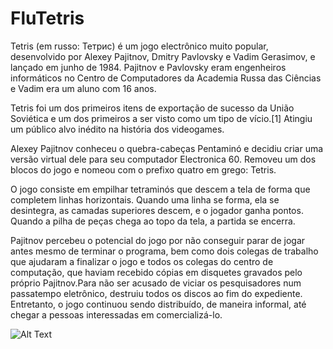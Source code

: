 # FluTetris

Tetris (em russo: Тетрис) é um jogo electrônico muito popular, desenvolvido por Alexey Pajitnov, Dmitry Pavlovsky e Vadim Gerasimov, e lançado em junho de 1984. Pajitnov e Pavlovsky eram engenheiros informáticos no Centro de Computadores da Academia Russa das Ciências e Vadim era um aluno com 16 anos.

Tetris foi um dos primeiros itens de exportação de sucesso da União Soviética e um dos primeiros a ser visto como um tipo de vício.[1] Atingiu um público alvo inédito na história dos videogames.

Alexey Pajitnov conheceu o quebra-cabeças Pentaminó e decidiu criar uma versão virtual dele para seu computador Electronica 60. Removeu um dos blocos do jogo e nomeou com o prefixo quatro em grego: Tetris.

O jogo consiste em empilhar tetraminós que descem a tela de forma que completem linhas horizontais. Quando uma linha se forma, ela se desintegra, as camadas superiores descem, e o jogador ganha pontos. Quando a pilha de peças chega ao topo da tela, a partida se encerra.

Pajitnov percebeu o potencial do jogo por não conseguir parar de jogar antes mesmo de terminar o programa, bem como dois colegas de trabalho que ajudaram a finalizar o jogo e todos os colegas do centro de computação, que haviam recebido cópias em disquetes gravados pelo próprio Pajitnov.Para não ser acusado de viciar os pesquisadores num passatempo eletrônico, destruiu todos os discos ao fim do expediente. Entretanto, o jogo continuou sendo distribuído, de maneira informal, até chegar a pessoas interessadas em comercializá-lo.

![Alt Text](https://media.giphy.com/media/hjeomHcdMJDudur8AC/giphy.gif)